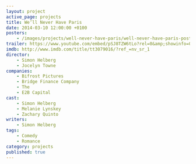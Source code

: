 ```yaml
---
layout: project
active_page: projects
title: We’ll Never Have Paris
date: 2014-03-10 12:00:00 +0100
posters:
    - /images/projects/well-never-have-paris/well-never-have-paris-poster.jpg
trailer: https://www.youtube.com/embed/pSJ8TZW6tLo?rel=0&amp;showinfo=0
imdb: http://www.imdb.com/title/tt3079016/?ref_=nv_sr_1
director:
    - Simon Helberg
    - Jocelyn Towne
companies:
    - Bifrost Pictures
    - Bridge Finance Company
    - The
    - E2B Capital
cast:
    - Simon Helberg
    - Melanie Lynskey
    - Zachary Quinto
writers:
    - Simon Helberg
tags:
    - Comedy
    - Romance
category: projects
published: true
---
```

